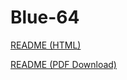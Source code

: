 # Blue-64

[README (HTML)](https://html-preview.github.io/?url=https://github.com/sideprojectslab/blue-64/blob/main/README.html)

<a id="raw-url" href="https://github.com/sideprojectslab/blue-64/blob/main/README.pdf">README (PDF Download)</a>
